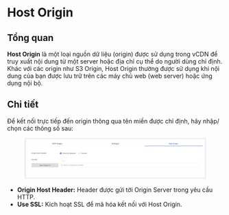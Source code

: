 # Host Origin

## Tổng quan

**Host Origin** là một loại nguồn dữ liệu (origin) được sử dụng trong vCDN để truy xuất nội dung từ một server hoặc địa chỉ cụ thể do người dùng chỉ định. Khác với các origin như S3 Origin, Host Origin thường được sử dụng khi nội dung của bạn được lưu trữ trên các máy chủ web (web server) hoặc ứng dụng nội bộ.

## Chi tiết

Để kết nối trực tiếp đến origin thông qua tên miền được chỉ định, hãy nhập/ chọn các thông số sau:&#x20;

<figure><img src="../../../.gitbook/assets/image (12) (1) (1) (1) (1) (1) (1) (1) (1).png" alt=""><figcaption></figcaption></figure>

* **Origin Host Header:** Header được gửi tới Origin Server trong yêu cầu HTTP.
* **Use SSL:** Kích hoạt SSL để mã hóa kết nối với Host Origin.
